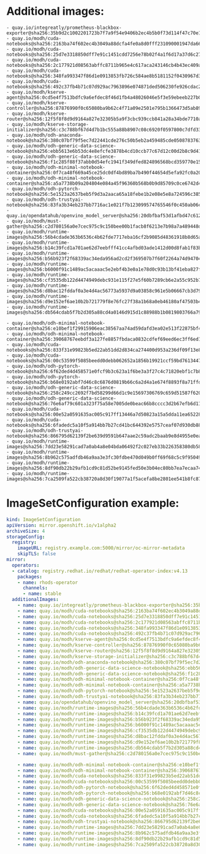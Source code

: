 # Additional images:
    - quay.io/integreatly/prometheus-blackbox-exporter@sha256:35b9d2c1002201723b7f7a9f54e9406b2ec4b5b0f73d114f47c70e15956103b5
    - quay.io/modh/cuda-notebooks@sha256:2163ba74f602ec4b3049a88dcfa4fe0a8d0fff231090001947da66ef8e75ab9a
    - quay.io/modh/cuda-notebooks@sha256:25d7e3318850dff7e91c1451cdd7256e78b02f4a1f6d17a37d6c2797923ce4b6
    - quay.io/modh/cuda-notebooks@sha256:2c177921d08563abffc8711b965e4c617aca243146cb4b43ec409a466be10a13
    - quay.io/modh/cuda-notebooks@sha256:348fa993347f86d1e0913853fb726c584ae8b5181152f0430967d380d68d804f
    - quay.io/modh/cuda-notebooks@sha256:492c37fb4b71c07d929ac7963896e074871ded506230fe926cdac21eb1ab9db8
    - quay.io/modh/kserve-agent@sha256:0cd5e4f7513bdfc9a6efdec8f46d1fb4a48026046e5f3e59ebeeb227b03f9c0b
    - quay.io/modh/kserve-controller@sha256:87876990f0c65080ba9b62c4f71a09e2501e795b1366473d5ab89742aef4fabb
    - quay.io/modh/kserve-router@sha256:12f5f8f8d9d9164a827e32305b5a9f3cbc939ccb841a28a34bde7710a00f394b
    - quay.io/modh/kserve-storage-initializer@sha256:c3c788bf67d4d7b1bc555a88b8907c08c6920f0597800c7dfd3326a65d6e74fb
    - quay.io/modh/odh-anaconda-notebook@sha256:380c07bf79f5ec7d22441cde276c50b5eb2a459485cde05087837639a566ae3d
    - quay.io/modh/odh-generic-data-science-notebook@sha256:ebb5613e6b53dc4e8efcfe3878b4cd10ccb77c67d12c00d2b8c9d41aeffd7df5
    - quay.io/modh/odh-generic-data-science-notebook@sha256:f1c285f88f37abb0d54efc1941f349dfed824896568bcd359770e15d78fdb9f9
    - quay.io/modh/odh-minimal-notebook-container@sha256:0f7ca48f669a45ce25dc0df4bd89ba7b490f44654d5efa92fc0a20b4899e82ef
    - quay.io/modh/odh-minimal-notebook-container@sha256:a5a7738b09a204804e084a45f96360b568b0b9d85709c0ce6742d440ff917183
    - quay.io/modh/odh-pytorch-notebook@sha256:5e1523a2637beb5f9d3a2aaca65a18febe1b2e08e5e8a724596c38554a317b8a
    - quay.io/modh/odh-trustyai-notebook@sha256:83fa3b34eb237bb7716ac1e021f7b123099574765546f0c450ab06c43df34ad9
    - quay.io/opendatahub/openvino_model_server@sha256:20dbfbaf53d1afbd47c612d953984238cb0e207972ed544a5ea662c2404f276d
    - quay.io/modh/must-gather@sha256:c2d780156a0e7cec975c9c150bee00b1facb8f6213e7b98a7a489448d76dfd94
    - quay.io/modh/runtime-images@sha256:56b4cdade363b6536c4b62fde7717eba16cf2b9085d48361918b8d65ae9a4c41
    - quay.io/modh/runtime-images@sha256:b14c39fcd1a701ae62d7eebfff41cc4afbd03ade1412d00d8fab1f83b6af9e64
    - quay.io/modh/runtime-images@sha256:b56b923f2f68339ac34eda956ad2cd2f369507b7f60f2264a74d947046077e0c
    - quay.io/modh/runtime-images@sha256:b6000f91c1489ac5acaaac5e2ebf4b3e0a1e78d0c93b13bf41eba827fbf52098
    - quay.io/modh/runtime-images@sha256:cf3535db122d4474949debc931e115f27e5f60b7289cb6e2a55c952b7b4a1726
    - quay.io/modh/runtime-images@sha256:d8bac12fddaf0a3e4d4ac56773a5937d9a03858c961e5b06667cb3d7949c1fd5
    - quay.io/modh/runtime-images@sha256:d9e152ef6ae10b2b721779f8e76fc27f38a1b68a0eb46180af47503b4241ddd6
    - quay.io/modh/runtime-images@sha256:db564cdab5f7b2d305a88cd4a0146d915d1c88988b1b0819803766a79a041693

    - quay.io/modh/odh-minimal-notebook-container@sha256:e10bef1f29915906eac38567aa74ad59dafd3ea02e513f22875bf401621d5701
    - quay.io/modh/odh-minimal-notebook-container@sha256:39068767eebdf3a127fe8857fbdaca0832cdfef69eed6ec3ff6ed1858029420f
    - quay.io/modh/cuda-notebooks@sha256:833f31e99823b5ed22ab51dd2d834ca274400d953a236df09f13e8a8bbd08528
    - quay.io/modh/cuda-notebooks@sha256:00c53599f5085beedd0debb062652a1856b19921ccf59bd76134471d24c3fa7d
    - quay.io/modh/odh-pytorch-notebook@sha256:6f62ded4d458571e0fcf9b3c623a1f6be3a3f27c4c71820ebf1c7b85928c96b9
    - quay.io/modh/odh-pytorch-notebook@sha256:b68e0192abf7d46c8c6876d0819b66c6a2d4a1e674f8893f8a71ffdcba96866c
    - quay.io/modh/odh-generic-data-science-notebook@sha256:258c249cc2692f7bd58299d66d1c9e15697306769c659d51587f620c26e7334f
    - quay.io/modh/odh-generic-data-science-notebook@sha256:76e6af79c601a323f75a58e7005de0beac66b8cccc3d2b67efb6d11d85f0cfa1
    - quay.io/modh/cuda-notebooks@sha256:00e52a0591635ac005c917ff13446a7d50823a15a5dda11ea65228d71326a331
    - quay.io/modh/cuda-notebooks@sha256:6fadedc5a10f5a914bb7b27cd41bc644392e5757ceaf07d930db884112054265
    - quay.io/modh/odh-trustyai-notebook@sha256:866795d62139f2be639d9591b647aae2c59adc2baab9e8d4955e0ea3b8f93867
    - quay.io/modh/runtime-images@sha256:7dd23e58291cad7a0ab4a8e04bda06492f2c027eb33b226358380db58dcdd60b
    - quay.io/modh/runtime-images@sha256:8b962c575adfdb46a9aa3e3fc30fdbe470d049b0ff69f68c5c9f950496ae26c5
    - quay.io/modh/runtime-images@sha256:8df90db22b29afb1cd9c81d52be9145fed50e3b04ec80bb7ea7ecaa7476dbe5c
    - quay.io/modh/runtime-images@sha256:7ca2509fa522cb38720a8d30f19077a1f5acefa8be2801ee541b8fc8731daf84

# ImageSetConfiguration example:
```yaml
kind: ImageSetConfiguration
apiVersion: mirror.openshift.io/v1alpha2
archiveSize: 4
storageConfig:
  registry: 
    imageURL: registry.example.com:5000/mirror/oc-mirror-metadata
    skipTLS: false                       
mirror:
  operators:
  - catalog: registry.redhat.io/redhat/redhat-operator-index:v4.13
    packages:
    - name: rhods-operator
      channels:
      - name: stable
  additionalImages:   
    - name: quay.io/integreatly/prometheus-blackbox-exporter@sha256:35b9d2c1002201723b7f7a9f54e9406b2ec4b5b0f73d114f47c70e15956103b5
    - name: quay.io/modh/cuda-notebooks@sha256:2163ba74f602ec4b3049a88dcfa4fe0a8d0fff231090001947da66ef8e75ab9a
    - name: quay.io/modh/cuda-notebooks@sha256:25d7e3318850dff7e91c1451cdd7256e78b02f4a1f6d17a37d6c2797923ce4b6
    - name: quay.io/modh/cuda-notebooks@sha256:2c177921d08563abffc8711b965e4c617aca243146cb4b43ec409a466be10a13
    - name: quay.io/modh/cuda-notebooks@sha256:348fa993347f86d1e0913853fb726c584ae8b5181152f0430967d380d68d804f
    - name: quay.io/modh/cuda-notebooks@sha256:492c37fb4b71c07d929ac7963896e074871ded506230fe926cdac21eb1ab9db8
    - name: quay.io/modh/kserve-agent@sha256:0cd5e4f7513bdfc9a6efdec8f46d1fb4a48026046e5f3e59ebeeb227b03f9c0b
    - name: quay.io/modh/kserve-controller@sha256:87876990f0c65080ba9b62c4f71a09e2501e795b1366473d5ab89742aef4fabb
    - name: quay.io/modh/kserve-router@sha256:12f5f8f8d9d9164a827e32305b5a9f3cbc939ccb841a28a34bde7710a00f394b
    - name: quay.io/modh/kserve-storage-initializer@sha256:c3c788bf67d4d7b1bc555a88b8907c08c6920f0597800c7dfd3326a65d6e74fb
    - name: quay.io/modh/odh-anaconda-notebook@sha256:380c07bf79f5ec7d22441cde276c50b5eb2a459485cde05087837639a566ae3d
    - name: quay.io/modh/odh-generic-data-science-notebook@sha256:ebb5613e6b53dc4e8efcfe3878b4cd10ccb77c67d12c00d2b8c9d41aeffd7df5
    - name: quay.io/modh/odh-generic-data-science-notebook@sha256:f1c285f88f37abb0d54efc1941f349dfed824896568bcd359770e15d78fdb9f9
    - name: quay.io/modh/odh-minimal-notebook-container@sha256:0f7ca48f669a45ce25dc0df4bd89ba7b490f44654d5efa92fc0a20b4899e82ef
    - name: quay.io/modh/odh-minimal-notebook-container@sha256:a5a7738b09a204804e084a45f96360b568b0b9d85709c0ce6742d440ff917183
    - name: quay.io/modh/odh-pytorch-notebook@sha256:5e1523a2637beb5f9d3a2aaca65a18febe1b2e08e5e8a724596c38554a317b8a
    - name: quay.io/modh/odh-trustyai-notebook@sha256:83fa3b34eb237bb7716ac1e021f7b123099574765546f0c450ab06c43df34ad9
    - name: quay.io/opendatahub/openvino_model_server@sha256:20dbfbaf53d1afbd47c612d953984238cb0e207972ed544a5ea662c2404f276d
    - name: quay.io/modh/runtime-images@sha256:56b4cdade363b6536c4b62fde7717eba16cf2b9085d48361918b8d65ae9a4c41
    - name: quay.io/modh/runtime-images@sha256:b14c39fcd1a701ae62d7eebfff41cc4afbd03ade1412d00d8fab1f83b6af9e64
    - name: quay.io/modh/runtime-images@sha256:b56b923f2f68339ac34eda956ad2cd2f369507b7f60f2264a74d947046077e0c
    - name: quay.io/modh/runtime-images@sha256:b6000f91c1489ac5acaaac5e2ebf4b3e0a1e78d0c93b13bf41eba827fbf52098
    - name: quay.io/modh/runtime-images@sha256:cf3535db122d4474949debc931e115f27e5f60b7289cb6e2a55c952b7b4a1726
    - name: quay.io/modh/runtime-images@sha256:d8bac12fddaf0a3e4d4ac56773a5937d9a03858c961e5b06667cb3d7949c1fd5
    - name: quay.io/modh/runtime-images@sha256:d9e152ef6ae10b2b721779f8e76fc27f38a1b68a0eb46180af47503b4241ddd6
    - name: quay.io/modh/runtime-images@sha256:db564cdab5f7b2d305a88cd4a0146d915d1c88988b1b0819803766a79a041693
    - name: quay.io/modh/must-gather@sha256:c2d780156a0e7cec975c9c150bee00b1facb8f6213e7b98a7a489448d76dfd94

    - name: quay.io/modh/odh-minimal-notebook-container@sha256:e10bef1f29915906eac38567aa74ad59dafd3ea02e513f22875bf401621d5701
    - name: quay.io/modh/odh-minimal-notebook-container@sha256:39068767eebdf3a127fe8857fbdaca0832cdfef69eed6ec3ff6ed1858029420f
    - name: quay.io/modh/cuda-notebooks@sha256:833f31e99823b5ed22ab51dd2d834ca274400d953a236df09f13e8a8bbd08528
    - name: quay.io/modh/cuda-notebooks@sha256:00c53599f5085beedd0debb062652a1856b19921ccf59bd76134471d24c3fa7d
    - name: quay.io/modh/odh-pytorch-notebook@sha256:6f62ded4d458571e0fcf9b3c623a1f6be3a3f27c4c71820ebf1c7b85928c96b9
    - name: quay.io/modh/odh-pytorch-notebook@sha256:b68e0192abf7d46c8c6876d0819b66c6a2d4a1e674f8893f8a71ffdcba96866c
    - name: quay.io/modh/odh-generic-data-science-notebook@sha256:258c249cc2692f7bd58299d66d1c9e15697306769c659d51587f620c26e7334f
    - name: quay.io/modh/odh-generic-data-science-notebook@sha256:76e6af79c601a323f75a58e7005de0beac66b8cccc3d2b67efb6d11d85f0cfa1
    - name: quay.io/modh/cuda-notebooks@sha256:00e52a0591635ac005c917ff13446a7d50823a15a5dda11ea65228d71326a331
    - name: quay.io/modh/cuda-notebooks@sha256:6fadedc5a10f5a914bb7b27cd41bc644392e5757ceaf07d930db884112054265
    - name: quay.io/modh/odh-trustyai-notebook@sha256:866795d62139f2be639d9591b647aae2c59adc2baab9e8d4955e0ea3b8f93867
    - name: quay.io/modh/runtime-images@sha256:7dd23e58291cad7a0ab4a8e04bda06492f2c027eb33b226358380db58dcdd60b
    - name: quay.io/modh/runtime-images@sha256:8b962c575adfdb46a9aa3e3fc30fdbe470d049b0ff69f68c5c9f950496ae26c5
    - name: quay.io/modh/runtime-images@sha256:8df90db22b29afb1cd9c81d52be9145fed50e3b04ec80bb7ea7ecaa7476dbe5c
    - name: quay.io/modh/runtime-images@sha256:7ca2509fa522cb38720a8d30f19077a1f5acefa8be2801ee541b8fc8731daf84
```